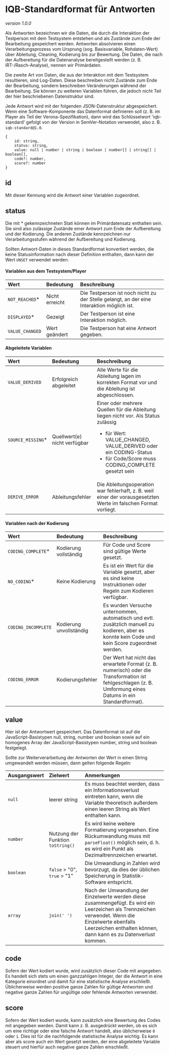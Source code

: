 # IQB-Standardformat für Antworten
*version 1.0.0*

Als Antworten bezeichnen wir die Daten, die durch die Interaktion der Testperson mit dem Testsystem entstehen und als Zustände zum Ende der Bearbeitung gespeichert werden. Antworten absolvieren einen Verarbeitungsprozess vom Ursprung (sog. Basisvariable, Rohdaten-Wert) über Ableitung, Cleaning, Kodierung bis zur Bewertung. Die Daten, die nach der Aufbereitung für die Datenanalyse bereitgestellt werden (z. B. IRT-/Rasch-Analyse), nennen wir Primärdaten.

Die zweite Art von Daten, die aus der Interaktion mit dem Testsystem resultieren, sind Log-Daten. Diese beschreiben nicht Zustände zum Ende der Bearbeitung, sondern beschreiben Veränderungen während der Bearbeitung. Sie können zu weiteren Variablen führen, die jedoch nicht Teil der hier beschriebenen Datenstruktur sind.

Jede Antwort wird mit der folgenden JSON-Datenstruktur abgespeichert. Wenn eine Software-Komponente das Datenformat definieren soll (z. B. im Player als Teil der Verona-Spezifikation), dann wird das Schlüsselwort 'iqb-standard' gefolgt von der Version in SemVer-Notation verwendet, also z. B. `iqb-standard@1.0`.

```
{
    id: string,
    status: string,
    value: null | number | string | boolean | number[] | string[] | boolean[],
    code?: number,
    score?: number
}
```
## id
Mit dieser Kennung wird die Antwort einer Variablen zugeordnet.

## status
Die mit * gekennzeichneten Stati können im Primärdatensatz enthalten sein. Sie sind also zulässige Zustände einer Antwort zum Ende der Aufbereitung und der Kodierung. Die anderen Zustände kennzeichnen nur Verarbeitungsstufen während der Aufbereitung und Kodierung.

Sollten Antwort-Daten in dieses Standardformat konvertiert werden, die keine Statusinformation nach dieser Definition enthalten, dann kann der Wert `UNSET` verwendet werden.  

#### Variablen aus dem Testsystem/Player
| Wert | Bedeutung | Beschreibung |
| :------------- | :------------- | :------------- |
| `NOT_REACHED`* | Nicht erreicht | Die Testperson ist noch nicht zu der Stelle gelangt, an der eine Interaktion möglich ist. |
| `DISPLAYED`* | Gezeigt | Der Testperson ist eine Interaktion möglich. |
| `VALUE_CHANGED` | Wert geändert | Die Testperson hat eine Antwort gegeben. |

#### Abgeleitete Variablen

| Wert | Bedeutung | Beschreibung |
| :------------- | :------------- | :------------- |
| `VALUE_DERIVED` | Erfolgreich abgeleitet | Alle Werte für die Ableitung lagen im korrekten Format vor und die Ableitung ist abgeschlossen. |
| `SOURCE_MISSING`* | Quellwert(e) nicht verfügbar | Einer oder mehrere Quellen für die Ableitung liegen nicht vor. Als Status zulässig<ul><li>für Wert: VALUE_CHANGED, VALUE_DERIVED oder ein CODING-Status</li><li>für Code/Score muss CODING_COMPLETE gesetzt sein</li></ul> |
| `DERIVE_ERROR` | Ableitungsfehler | Die Ableitungsoperation war fehlerhaft, z. B. weil einer der vorausgesetzten Werte im falschen Format vorliegt. |

#### Variablen nach der Kodierung

| Wert | Bedeutung | Beschreibung |
| :------------- | :------------- | :------------- |
| `CODING_COMPLETE`* | Kodierung vollständig | Für Code und Score sind gültige Werte gesetzt. |
| `NO_CODING`* | Keine Kodierung | Es ist ein Wert für die Variable gesetzt, aber es sind keine Instruktionen oder Regeln zum Kodieren verfügbar. |
| `CODING_INCOMPLETE` | Kodierung unvollständig | Es wurden Versuche unternommen, automatisch und evtl. zusätzlich  manuell zu kodieren, aber es konnte kein Code und kein Score zugeordnet werden. |
| `CODING_ERROR` | Kodierungsfehler | Der Wert hat nicht das erwartete Format (z. B. numerisch) oder die Transformation ist fehlgeschlagen (z. B. Umformung eines Datums in ein Standardformat). |

## value
Hier ist der Antwortwert gespeichert. Das Datenformat ist auf die JavaScript-Basistypen null, string, number und boolean sowie auf ein homogenes Array der JavaScript-Basistypen number, string und boolean festgelegt.

Sollte zur Weiterverarbeitung der Antworten der Wert in einen String umgewandelt werden müssen, dann gelten folgende Regeln:

| Ausgangswert | Zielwert | Anmerkungen |
| :------------- | :------------- | :------------- |
| `null` | leerer string | Es muss beachtet werden, dass ein Informationsverlust eintreten kann, wenn die Variable theoretisch außerdem einen leeren String als Wert enthalten kann. |
| `number` | Nutzung der Funktion `toString()` | Es wird keine weitere Formatierung vorgesehen. Eine Rückumwandlung muss mit `parseFloat()` möglich sein, d. h. es wird ein Punkt als Dezimaltrennzeichen erwartet. |
| `boolean` | `false` > "0", `true` > "1" | Die Umwandlung in Zahlen wird bevorzugt, da dies der üblichen Speicherung in Statistik-Software entspricht. |
| `array` | `join(' ')` | Nach der Umwandlung der Einzelwerte werden diese zusammengefügt. Es wird ein Leerzeichen als Trennzeichen verwendet. Wenn die Einzelwerte ebenfalls Leerzeichen enthalten können, dann kann es zu Datenverlust kommen. |

## code
Sofern der Wert kodiert wurde, wird zusätzlich dieser Code mit angegeben. Es handelt sich stets um einen ganzzahligen Integer, der die Antwort in eine Kategorie einordnet und damit für eine statistische Analyse erschließt. Üblicherweise werden positive ganze Zahlen für gültige Antworten und negative ganze Zahlen für ungültige oder fehlende Antworten verwendet.

## score
Sofern der Wert kodiert wurde, kann zusätzlich eine Bewertung des Codes mit angegeben werden. Damit kann z. B. ausgedrückt werden, ob es sich um eine richtige oder eine falsche Antwort handelt, also üblicherweise `0` oder `1`. Dies ist für die nachfolgende statistische Analyse wichtig. Es kann aber als score auch ein Wert gesetzt werden, der  eine abgeleitete Variable steuert und hierfür auch negative ganze Zahlen einschließt.
